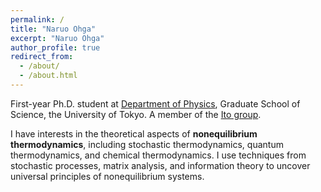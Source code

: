 ```yaml
---
permalink: /
title: "Naruo Ohga"
excerpt: "Naruo Ohga"
author_profile: true
redirect_from: 
  - /about/
  - /about.html
---
```



First-year Ph.D. student at [Department of Physics](https://www.phys.s.u-tokyo.ac.jp/en/), Graduate School of Science, the University of Tokyo. A member of the [Ito group](http://webpark2072.sakura.ne.jp/laben/).

I have interests in the theoretical aspects of **nonequilibrium thermodynamics**, including stochastic thermodynamics, quantum thermodynamics, and chemical thermodynamics. I use techniques from stochastic processes, matrix analysis, and information theory to uncover universal principles of nonequilibrium systems.
